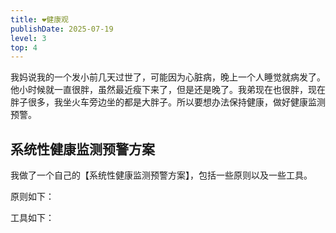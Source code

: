 ```yaml
---
title: ❤️健康观
publishDate: 2025-07-19
level: 3
top: 4
---
```


我妈说我的一个发小前几天过世了，可能因为心脏病，晚上一个人睡觉就病发了。他小时候就一直很胖，虽然最近瘦下来了，但是还是晚了。我弟现在也很胖，现在胖子很多，我坐火车旁边坐的都是大胖子。所以要想办法保持健康，做好健康监测预警。

## 系统性健康监测预警方案

我做了一个自己的【系统性健康监测预警方案】，包括一些原则以及一些工具。

原则如下：

工具如下：
